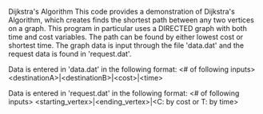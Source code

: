 Dijkstra's Algorithm
This code provides a demonstration of Dijkstra's Algorithm, which creates finds the shortest path between any two vertices on a graph. This program in particular uses a DIRECTED graph with both time and cost variables. The path can be found by either lowest cost or shortest time. The graph data is input through the file 'data.dat' and the request data is found in 'request.dat'.

Data is entered in 'data.dat' in the following format:
<# of following inputs>
\<destinationA>|\<destinationB>|\<cost>|\<time>

Data is entered in 'request.dat' in the following format:
<# of following inputs>
\<starting_vertex>|\<ending_vertex>|\<C: by cost or T: by time>
